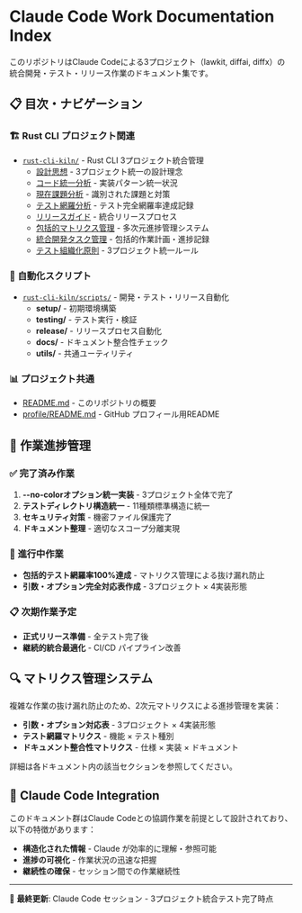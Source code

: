 # Claude Code Work Documentation Index

このリポジトリはClaude Codeによる3プロジェクト（lawkit, diffai, diffx）の統合開発・テスト・リリース作業のドキュメント集です。

## 📋 目次・ナビゲーション

### 🏗️ **Rust CLI プロジェクト関連**
- [`rust-cli-kiln/`](./rust-cli-kiln/) - Rust CLI 3プロジェクト統合管理
  - [設計思想](./rust-cli-kiln/design-philosophy.md) - 3プロジェクト統一の設計理念
  - [コード統一分析](./rust-cli-kiln/code-unification-analysis.md) - 実装パターン統一状況
  - [現在課題分析](./rust-cli-kiln/current-issues-analysis.md) - 識別された課題と対策
  - [テスト網羅分析](./rust-cli-kiln/test-coverage-analysis.md) - テスト完全網羅率達成記録
  - [リリースガイド](./rust-cli-kiln/release-guide.md) - 統合リリースプロセス
  - [包括的マトリクス管理](./rust-cli-kiln/comprehensive-matrix-management.md) - 多次元進捗管理システム
  - [統合開発タスク管理](./rust-cli-kiln/tasks.md) - 包括的作業計画・進捗記録
  - [テスト組織化原則](./rust-cli-kiln/test-organization-principles.md) - 3プロジェクト統一ルール

### 🔧 **自動化スクリプト**
- [`rust-cli-kiln/scripts/`](./rust-cli-kiln/scripts/) - 開発・テスト・リリース自動化
  - **setup/** - 初期環境構築
  - **testing/** - テスト実行・検証
  - **release/** - リリースプロセス自動化
  - **docs/** - ドキュメント整合性チェック
  - **utils/** - 共通ユーティリティ

### 📊 **プロジェクト共通**
- [README.md](./README.md) - このリポジトリの概要
- [profile/README.md](./profile/README.md) - GitHub プロフィール用README

## 🎯 **作業進捗管理**

### ✅ **完了済み作業**
1. **--no-colorオプション統一実装** - 3プロジェクト全体で完了
2. **テストディレクトリ構造統一** - 11種類標準構造に統一
3. **セキュリティ対策** - 機密ファイル保護完了
4. **ドキュメント整理** - 適切なスコープ分離実現

### 🔄 **進行中作業**
- **包括的テスト網羅率100%達成** - マトリクス管理による抜け漏れ防止
- **引数・オプション完全対応表作成** - 3プロジェクト × 4実装形態

### 📋 **次期作業予定**
- **正式リリース準備** - 全テスト完了後
- **継続的統合最適化** - CI/CD パイプライン改善

## 🔍 **マトリクス管理システム**

複雑な作業の抜け漏れ防止のため、2次元マトリクスによる進捗管理を実装：

- **引数・オプション対応表** - 3プロジェクト × 4実装形態
- **テスト網羅マトリクス** - 機能 × テスト種別
- **ドキュメント整合性マトリクス** - 仕様 × 実装 × ドキュメント

詳細は各ドキュメント内の該当セクションを参照してください。

## 🤖 **Claude Code Integration**

このドキュメント群はClaude Codeとの協調作業を前提として設計されており、以下の特徴があります：

- **構造化された情報** - Claude が効率的に理解・参照可能
- **進捗の可視化** - 作業状況の迅速な把握
- **継続性の確保** - セッション間での作業継続性

---

📝 **最終更新**: Claude Code セッション - 3プロジェクト統合テスト完了時点